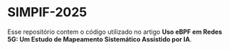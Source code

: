 # SIMPIF-2025

Esse repositório contem o código utilizado no artigo **Uso eBPF em Redes 5G: Um Estudo de Mapeamento Sistemático Assistido por IA**.
